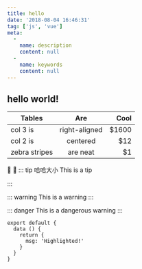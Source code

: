 ```yaml
---
title: hello
date: '2018-08-04 16:46:31'
tag: ['js', 'vue']
meta:
  -
    name: description
    content: null
  -
    name: keywords
    content: null
---
```

## hello world!
<!-- more -->

| Tables        | Are           | Cool  |
| ------------- |:-------------:| -----:|
| col 3 is      | right-aligned | $1600 |
| col 2 is      | centered      |   $12 |
| zebra stripes | are neat      |    $1 |

:tada: :100:
::: tip 哈哈大小
This is a tip

:::

::: warning
This is a warning
:::

::: danger
This is a dangerous warning
:::

``` js{4}
export default {
  data () {
    return {
      msg: 'Highlighted!'
    }
  }
}
```